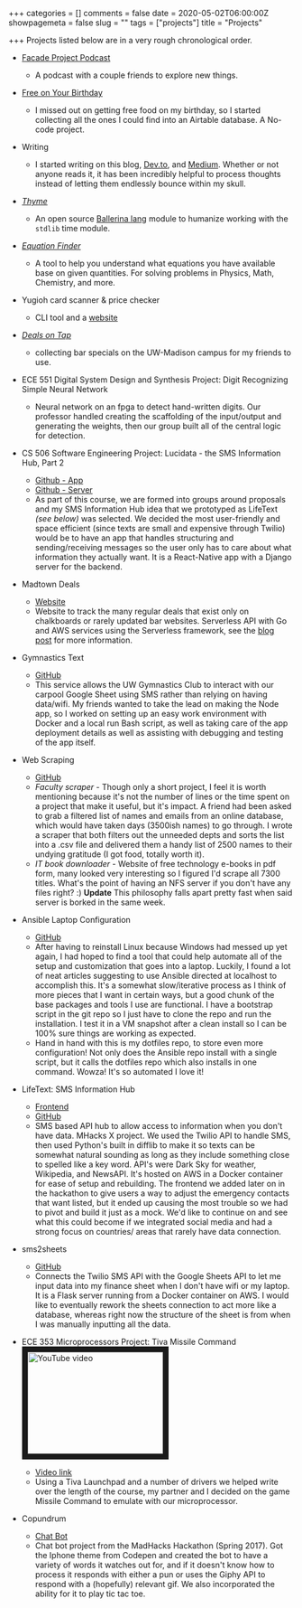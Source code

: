 +++
categories = []
comments = false
date = 2020-05-02T06:00:00Z
showpagemeta = false
slug = ""
tags = ["projects"]
title = "Projects"

+++
Projects listed below are in a very rough chronological order.

* [Facade Project Podcast](https://facadeproject.com/)
  * A podcast with a couple friends to explore new things.
* [Free on Your Birthday](https://freeonyourbirthday.co)
  * I missed out on getting free food on my birthday, so I started collecting all the ones I could find into an Airtable database. A No-code project.
* Writing
  * I started writing on this blog, [Dev.to](https://dev.to/idontremember), and [Medium](https://maybekevinquinn.medium.com/). Whether or not anyone reads it, it has been incredibly helpful to process thoughts instead of letting them endlessly bounce within my skull.
* [_Thyme_](https://central.ballerina.io/i_dont_remember/thyme)
  * An open source [Ballerina lang](https://ballerina.io/ "Ballerina Lang site") module to humanize working with the `stdlib` time module.
* [_Equation Finder_](https://equation-finder.netlify.app/)
  * A tool to help you understand what equations you have available base on given quantities. For solving problems in Physics, Math, Chemistry, and more.
* Yugioh card scanner & price checker
    * CLI tool and a [website](https://yugiohprices.netlify.app/ "Yu-Gi-Oh Card Prices")
* [_Deals on Tap_](https://dealsontap.netlify.app/ "Deals on Tap: bar specials at UW-Madison") 
  * collecting bar specials on the UW-Madison campus for my friends to use.

* ECE 551 Digital System Design and Synthesis Project: Digit Recognizing Simple Neural Network
  * Neural network on an fpga to detect hand-written digits.  Our professor handled creating the scaffolding of the input/output
  and generating the weights, then our group built all of the central logic for detection.

* CS 506 Software Engineering Project: Lucidata - the SMS Information Hub, Part 2
  * [Github - App](https://github.com/frizzkitten/lucidataReact)
  * [Github - Server](https://github.com/I-Dont-Remember/506-Project)
  * As part of this course, we are formed into groups around proposals and my SMS Information Hub idea that we prototyped as LifeText *(see below)* was selected. We decided the most user-friendly and space efficient (since texts are small and expensive through Twilio) would be to have an app that handles structuring and sending/receiving messages so the user only has to care about what information they actually want.  It is a React-Native app with a Django server for the backend.

* Madtown Deals
  * [Website](https://madtowndeals.com)
  * Website to track the many regular deals that exist only on chalkboards or rarely updated bar websites.  Serverless API with Go and AWS services using the Serverless framework, see the [blog post](https://i-dont-remember.github.io/2018-02-16-deals/) for more information.

* Gymnastics Text
  * [GitHub](https://github.com/frizzkitten/gymnastics-text)
  * This service allows the UW Gymnastics Club to interact with our carpool Google Sheet using SMS rather than relying on having data/wifi.  My friends wanted to take the lead on making the Node app, so I worked on setting up an easy work environment with Docker and a local run Bash script, as well as taking care of the app deployment details as well as assisting with debugging and testing of the app itself.

* Web Scraping
  * [GitHub](https://github.com/I-Dont-Remember/web-scraping)
  * *Faculty scraper* - Though only a short project, I feel it is worth mentioning because it's not the number of lines or the time spent on a project that make it useful, but it's impact. A friend had been asked to grab a filtered list of names and emails from an online database, which would have taken days (3500ish names) to go through.  I wrote a scraper that both filters out the unneeded depts and sorts the list into a .csv file and delivered them a handy list of 2500 names to their undying gratitude (I got food, totally worth it).
  * *IT book downloader* - Website of free technology e-books in pdf form, many looked very interesting so I figured I'd scrape all 7300 titles.  What's the point of having an NFS server if you don't have any files right? :) **Update** This philosophy falls apart pretty fast when said server is borked in the same week.  

* Ansible Laptop Configuration
  * [GitHub](https://github.com/I-Dont-Remember/AnsibleLaptop)
  * After having to reinstall Linux because Windows had messed up yet again, I had hoped to find a tool that could help automate all of the setup and customization that goes into a laptop.  Luckily, I found a lot of neat articles suggesting to use Ansible directed at localhost to accomplish this.  It's a somewhat slow/iterative process as I think of more pieces that I want in certain ways, but a good chunk of the base packages and tools I use are functional. I have a bootstrap script in the git repo so I just have to clone the repo and run the installation.  I test it in a VM snapshot after a clean install so I can be 100% sure things are working as expected.
  * Hand in hand with this is my dotfiles repo, to store even more configuration!  Not only does the Ansible repo install with a single script, but it calls the dotfiles repo which also installs in one command.  Wowza!  It's so automated I love it!

* LifeText: SMS Information Hub
  * [Frontend](www.lifetext.us)
  * [GitHub](https://github.com/I-Dont-Remember/MHacks2017)
  * SMS based API hub to allow access to information when you don't have data.  MHacks X project.  We used the Twilio API to handle SMS, then used Python's built in difflib to make it so texts can be somewhat natural sounding as long as they include something close to spelled like a key word.  API's were Dark Sky for weather, Wikipedia, and NewsAPI.  It's hosted on AWS in a Docker container for ease of setup and rebuilding.  The frontend we added later on in the hackathon to give users a way to adjust the emergency contacts that want listed, but it ended up causing the most trouble so we had to pivot and build it just as a mock.  We'd like to continue on and see what this could become if we integrated social media and had a strong focus on countries/ areas that rarely have data connection.

* sms2sheets
  * [GitHub](https://github.com/I-Dont-Remember/sms2sheets)
  * Connects the Twilio SMS API with the Google Sheets API to let me input data into my finance sheet when I don't have wifi or my laptop. It is a Flask server running from a Docker container on AWS.  I would like to eventually rework the sheets connection to act more like a database, whereas right now the structure of the sheet is from when I was manually inputting all the data.

* ECE 353 Microprocessors Project: Tiva Missile Command
  <a href='http://www.youtube.com/watch?feature=player_embedded&v=cX48qmks5qg' target='_blank'><img class='center' src='http://img.youtube.com/vi/cX48qmks5qg/0.jpg' alt='YouTube video' width='240' height='180' border='10'/></a>
  * [Video link](https://www.youtube.com/watch?v=cX48qmks5qg)  
  * Using a Tiva Launchpad and a number of drivers we helped write over the length of the course, my partner and I decided on the game Missile Command to emulate with our microprocessor.

* Copundrum
  * [Chat Bot](https://i-dont-remember.github.io/copundrum/)
  * Chat bot project from the MadHacks Hackathon (Spring 2017).  Got the Iphone theme from Codepen and created the bot to have a variety of words it watches out for, and if it doesn't know how to process it responds with either a pun or uses the Giphy API to respond with a (hopefully) relevant gif.  We also incorporated the ability for it to play tic tac toe.

